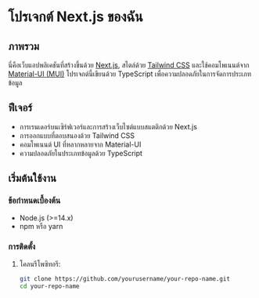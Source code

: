 # โปรเจกต์ Next.js ของฉัน

## ภาพรวม

นี่คือเว็บแอปพลิเคชันที่สร้างขึ้นด้วย [Next.js](https://nextjs.org/), สไตล์ด้วย [Tailwind CSS](https://tailwindcss.com/) และใช้คอมโพเนนต์จาก [Material-UI (MUI)](https://mui.com/) โปรเจกต์นี้เขียนด้วย TypeScript เพื่อความปลอดภัยในการจัดการประเภทข้อมูล

## ฟีเจอร์

- การเรนเดอร์บนเซิร์ฟเวอร์และการสร้างเว็บไซต์แบบสแตติกด้วย Next.js
- การออกแบบที่ตอบสนองด้วย Tailwind CSS
- คอมโพเนนต์ UI ที่หลากหลายจาก Material-UI
- ความปลอดภัยในประเภทข้อมูลด้วย TypeScript

## เริ่มต้นใช้งาน

### ข้อกำหนดเบื้องต้น

- Node.js (>=14.x)
- npm หรือ yarn

### การติดตั้ง

1. โคลนรีโพซิทอรี:

   ```bash
   git clone https://github.com/yourusername/your-repo-name.git
   cd your-repo-name